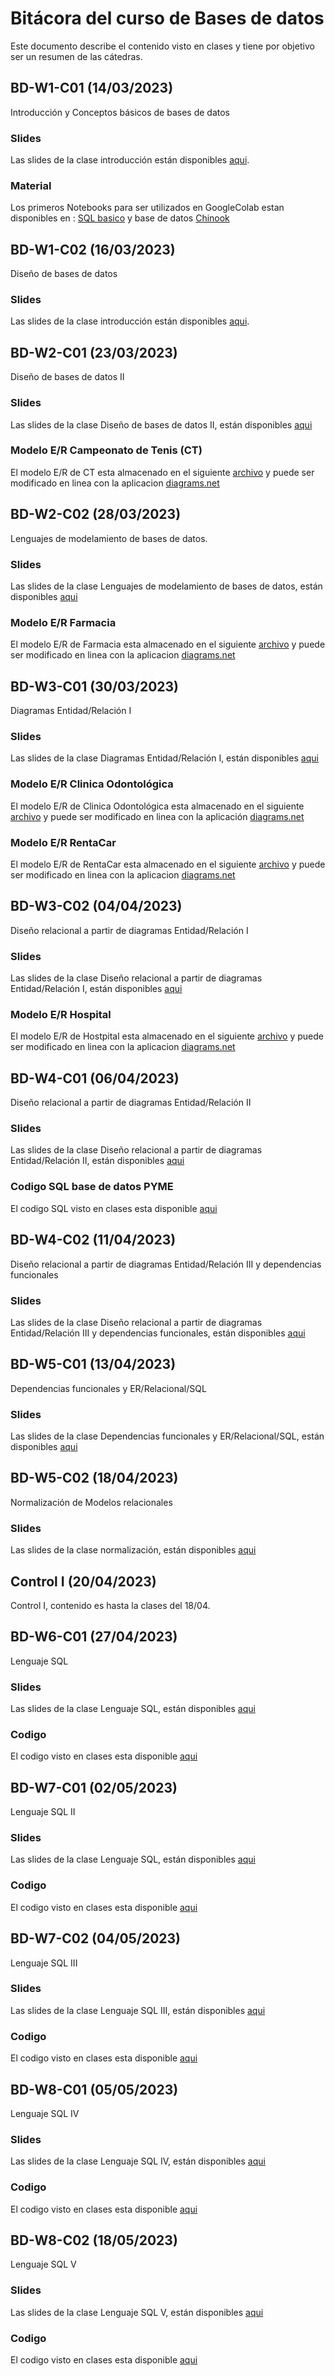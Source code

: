 # Bitácora del curso de Bases de datos
Este documento describe el contenido visto en clases y tiene por objetivo ser un resumen de las cátedras.

## BD-W1-C01 (14/03/2023)
Introducción y Conceptos básicos de bases de datos

### Slides

Las slides de la clase introducción están disponibles [aqui](https://github.com/adigenova/uohdb/tree/main/catedra/BD-W1-C01).
### Material
Los primeros Notebooks para ser utilizados en GoogleColab estan disponibles en : [SQL basico](https://github.com/adigenova/uohdb/blob/main/code/Basic_SQL.ipynb) y base de datos [Chinook](https://github.com/adigenova/uohdb/blob/main/code/Chinook_db.ipynb)

## BD-W1-C02 (16/03/2023)

Diseño de bases de datos

### Slides

Las slides de la clase introducción están disponibles [aqui](https://github.com/adigenova/uohdb/tree/main/catedra/BD-W1-C02).

## BD-W2-C01 (23/03/2023)
Diseño de bases de datos II

### Slides
Las slides de la clase Diseño de bases de datos II, están disponibles [aqui](https://github.com/adigenova/uohdb/blob/main/catedra/BD-W2-C01/BD-W2-C01-Desing.pdf)

### Modelo E/R Campeonato de Tenis (CT)

El modelo E/R de CT esta almacenado en el siguiente [archivo](https://github.com/adigenova/uohdb/blob/main/catedra/BD-W2-C01/model_ER_clase.drawio) y puede ser modificado en linea con la aplicacion [diagrams.net](https://app.diagrams.net/)


## BD-W2-C02 (28/03/2023)

Lenguajes de modelamiento de bases de datos.

### Slides
Las slides de la clase Lenguajes de modelamiento de bases de datos, están disponibles [aqui](https://github.com/adigenova/uohdb/blob/main/catedra/BD-W2-C02/BD-W2-C02-Desing.pdf)

### Modelo E/R Farmacia

El modelo E/R de Farmacia esta almacenado en el siguiente [archivo](https://github.com/adigenova/uohdb/blob/main/catedra/BD-W2-C02/farmacia.drawio) y puede ser modificado en linea con la aplicacion [diagrams.net](https://app.diagrams.net/)

## BD-W3-C01 (30/03/2023)

Diagramas Entidad/Relación I

### Slides

Las slides de la clase Diagramas Entidad/Relación I, están disponibles [aqui](https://github.com/adigenova/uohdb/blob/main/catedra/BD-W3-C01/BD-W3-C01-ER-I.pdf)

### Modelo E/R Clinica Odontológica

El modelo E/R de Clinica Odontológica esta almacenado en el siguiente [archivo](https://github.com/adigenova/uohdb/blob/main/catedra/BD-W3-C01/clinica_dental.drawio) y puede ser modificado en linea con la aplicación [diagrams.net](https://app.diagrams.net/)

### Modelo E/R RentaCar

El modelo E/R de RentaCar esta almacenado en el siguiente [archivo](https://github.com/adigenova/uohdb/blob/main/catedra/BD-W3-C01/renta_car.drawio) y puede ser modificado en linea con la aplicacion [diagrams.net](https://app.diagrams.net/)


## BD-W3-C02 (04/04/2023)

Diseño relacional a partir de diagramas Entidad/Relación I

### Slides

Las slides de la clase Diseño relacional a partir de diagramas Entidad/Relación I, están disponibles [aqui](https://github.com/adigenova/uohdb/blob/main/catedra/BD-W3-C02/BD-W3-C02-ER-II.pdf)

### Modelo E/R Hospital

El modelo E/R de Hostpital esta almacenado en el siguiente [archivo](https://github.com/adigenova/uohdb/blob/main/catedra/BD-W3-C02/Hospital.drawio) y puede ser modificado en linea con la aplicacion [diagrams.net](https://app.diagrams.net/)

## BD-W4-C01 (06/04/2023)

Diseño relacional a partir de diagramas Entidad/Relación II

### Slides

Las slides de la clase Diseño relacional a partir de diagramas Entidad/Relación II, están disponibles [aqui](https://github.com/adigenova/uohdb/blob/main/catedra/BD-W4-C01/BD-W4-C01-ER-R-I.pdf)

### Codigo SQL base de datos PYME

El codigo SQL visto en clases esta disponible [aqui](https://github.com/adigenova/uohdb/blob/main/code/PYME_database.ipynb)

## BD-W4-C02 (11/04/2023)

Diseño relacional a partir de diagramas Entidad/Relación III y dependencias funcionales

### Slides

Las slides de la clase Diseño relacional a partir de diagramas Entidad/Relación III y dependencias funcionales, están disponibles [aqui](https://github.com/adigenova/uohdb/blob/main/catedra/BD-W4-C02/BD-W4-C02-ER-R-II.pdf)


## BD-W5-C01 (13/04/2023)

Dependencias funcionales y ER/Relacional/SQL 

### Slides

Las slides de la clase Dependencias funcionales y ER/Relacional/SQL, están disponibles [aqui](https://github.com/adigenova/uohdb/blob/main/catedra/BD-W5-C01/BD-W5-C01-ER-R-III.pdf)


## BD-W5-C02 (18/04/2023)

Normalización de Modelos relacionales

### Slides

Las slides de la clase normalización, están disponibles [aqui](https://github.com/adigenova/uohdb/blob/main/catedra/BD-W5-C02/BD-W5-C02-R-norm.pdf)


## Control I (20/04/2023)

Control I, contenido es hasta la clases del 18/04.

 
## BD-W6-C01 (27/04/2023)

Lenguaje SQL

### Slides

Las slides de la clase Lenguaje SQL, están disponibles [aqui](https://github.com/adigenova/uohdb/blob/main/catedra/BD-W6-C01/BD-W6-C01-CR-SQL.pdf)

### Codigo

El codigo visto en clases esta disponible [aqui](https://github.com/adigenova/uohdb/blob/main/code/Chinook_db.ipynb)


## BD-W7-C01 (02/05/2023)

Lenguaje SQL II

### Slides

Las slides de la clase Lenguaje SQL, están disponibles [aqui](https://github.com/adigenova/uohdb/blob/main/catedra/BD-W7-C01/BD-W7-C01-SQLII.pdf)

### Codigo

El codigo visto en clases esta disponible [aqui](https://github.com/adigenova/uohdb/blob/main/code/Chinook_db.ipynb)


## BD-W7-C02 (04/05/2023)

Lenguaje SQL III

### Slides

Las slides de la clase Lenguaje SQL III, están disponibles [aqui](https://github.com/adigenova/uohdb/blob/main/catedra/BD-W7-C02/BD-W7-C02-SQLIV.pdf)

### Codigo

El codigo visto en clases esta disponible [aqui](https://github.com/adigenova/uohdb/blob/main/code/SQL_III_chinook_db.ipynb)

## BD-W8-C01 (05/05/2023)

Lenguaje SQL IV

### Slides

Las slides de la clase Lenguaje SQL IV, están disponibles [aqui](https://github.com/adigenova/uohdb/blob/main/catedra/BD-W8-C01/BD-W8-C01-SQLV.pdf)


### Codigo

El codigo visto en clases esta disponible [aqui](https://github.com/adigenova/uohdb/blob/main/code/SQL_V_chinook_db.ipynb)


## BD-W8-C02 (18/05/2023)

Lenguaje SQL V

### Slides

Las slides de la clase Lenguaje SQL V, están disponibles [aqui](https://github.com/adigenova/uohdb/blob/main/catedra/BD-W8-C02/BD-W8-C02-SQLVI.pdf)


### Codigo

El codigo visto en clases esta disponible [aqui](https://github.com/adigenova/uohdb/blob/main/code/SQL_VI_chinook_db.ipynb)




